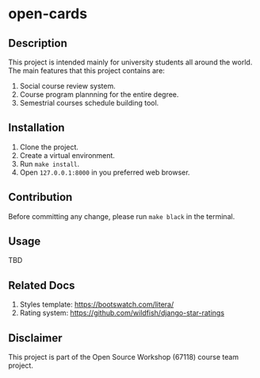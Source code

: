 # open-cards

## Description
This project is intended mainly for university students all around the world.<br />
The main features that this project contains are:
1. Social course review system.
1. Course program plannning for the entire degree.
1. Semestrial courses schedule building tool.

## Installation
1. Clone the project.
1. Create a virtual environment.
1. Run `make install`.
1. Open `127.0.0.1:8000` in you preferred web browser.

## Contribution
Before committing any change, please run `make black` in the terminal. 

## Usage 
TBD

## Related Docs
1. Styles template: https://bootswatch.com/litera/
1. Rating system: https://github.com/wildfish/django-star-ratings

## Disclaimer
This project is part of the Open Source Workshop (67118) course team project.
